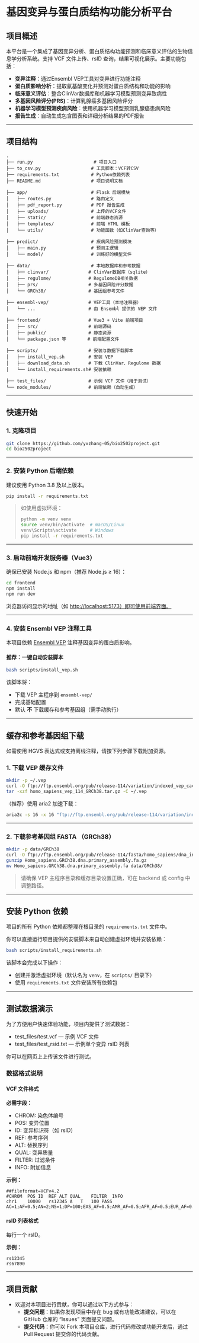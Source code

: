 # 基因变异与蛋白质结构功能分析平台

## 项目概述

本平台是一个集成了基因变异分析、蛋白质结构功能预测和临床意义评估的生物信息学分析系统。支持 VCF 文件上传、rsID 查询，结果可视化展示。主要功能包括：

- **变异注释**：通过Ensembl VEP工具对变异进行功能注释
- **蛋白质影响分析**：提取氨基酸变化并预测对蛋白质结构和功能的影响
- **临床意义评估**：整合ClinVar数据库和机器学习模型预测变异致病性
- **多基因风险评分(PRS)**：计算乳腺癌多基因风险评分
- **机器学习模型预测疾病风险**：使用机器学习模型预测乳腺癌患病风险
- **报告生成**：自动生成包含图表和详细分析结果的PDF报告

---

## 项目结构

```
.
├── run.py                       # 项目入口
├── to_csv.py                   # 工具脚本：VCF转CSV
├── requirements.txt            # Python依赖列表
├── README.md                   # 项目说明文档

├── app/                        # Flask 后端模块
│   ├── routes.py               # 路由定义
│   ├── pdf_report.py           # PDF 报告生成
│   ├── uploads/                # 上传的VCF文件
│   ├── static/                 # 前端静态资源
│   ├── templates/              # 前端 HTML 模板
│   └── utils/                  # 功能函数（如ClinVar查询等）

├── predict/                    # 疾病风险预测模块
│   ├── main.py                 # 预测主逻辑
│   └── model/                  # 训练好的模型文件

├── data/                       # 本地数据库和参考数据
│   ├── clinvar/               # ClinVar数据库（sqlite）
│   ├── regulome/              # RegulomeDB相关数据
│   ├── prs/                   # 多基因风险评分数据
│   └── GRCh38/                # 基因组参考文件

├── ensembl-vep/               # VEP工具（本地注释器）
│   └── ...                    # 由 Ensembl 提供的 VEP 文件

├── frontend/                  # Vue3 + Vite 前端项目
│   ├── src/                   # 前端源码
│   ├── public/                # 静态资源
│   └── package.json 等        # 前端配置文件

├── scripts/                   # 安装与数据下载脚本
│   ├── install_vep.sh         # 安装 VEP
│   ├── download_data.sh       # 下载 ClinVar、Regulome 数据
│   └── install_requirements.sh# 安装依赖

├── test_files/                # 示例 VCF 文件（用于测试）
└── node_modules/              # 前端依赖（自动生成）

```

---

## 快速开始

### 1. 克隆项目

```bash
git clone https://github.com/yxzhang-05/bio2502project.git
cd bio2502project
```

---

### 2. 安装 Python 后端依赖

建议使用 Python 3.8 及以上版本。

```bash
pip install -r requirements.txt
```

> 如使用虚拟环境：
>
> ```bash
> python -m venv venv
> source venv/bin/activate  # macOS/Linux
> venv\Scripts\activate     # Windows
> pip install -r requirements.txt
> ```

---

### 3. 启动前端开发服务器（Vue3）

确保已安装 Node.js 和 npm（推荐 Node.js ≥ 16）：

```bash
cd frontend
npm install
npm run dev
```

浏览器访问显示的地址（如 [http://localhost:5173）即可使用前端界面。](http://localhost:5173）即可使用前端界面。)

---

### 4. 安装 Ensembl VEP 注释工具

本项目依赖 [Ensembl VEP](https://www.ensembl.org/info/docs/tools/vep/index.html) 注释基因变异的蛋白质影响。

#### 推荐：一键自动安装脚本

```bash
bash scripts/install_vep.sh
```

该脚本将：

* 下载 VEP 主程序到 `ensembl-vep/`
* 完成基础配置
* 默认 **不** 下载缓存和参考基因组（需手动执行）

---

## 缓存和参考基因组下载

如需使用 HGVS 表达式或支持离线注释，请按下列步骤下载附加资源。

### 1. 下载 VEP 缓存文件

```bash
mkdir -p ~/.vep
curl -O ftp://ftp.ensembl.org/pub/release-114/variation/indexed_vep_cache/homo_sapiens_vep_114_GRCh38.tar.gz
tar -xzf homo_sapiens_vep_114_GRCh38.tar.gz -C ~/.vep
```

（推荐）使用 aria2 加速下载：

```bash
aria2c -s 16 -x 16 "ftp://ftp.ensembl.org/pub/release-114/variation/indexed_vep_cache/homo_sapiens_vep_114_GRCh38.tar.gz"
```

---

### 2. 下载参考基因组 FASTA （GRCh38）

```bash
mkdir -p data/GRCh38
curl -O ftp://ftp.ensembl.org/pub/release-114/fasta/homo_sapiens/dna_index/Homo_sapiens.GRCh38.dna.primary_assembly.fa.gz
gunzip Homo_sapiens.GRCh38.dna.primary_assembly.fa.gz
mv Homo_sapiens.GRCh38.dna.primary_assembly.fa data/GRCh38/
```

> 请确保 VEP 主程序目录和缓存目录设置正确，可在 backend 或 config 中调整路径。

---

## 安装 Python 依赖

项目的所有 Python 依赖都整理在根目录的 `requirements.txt` 文件中。

你可以直接运行项目提供的安装脚本来自动创建虚拟环境并安装依赖：

```bash
bash scripts/install_requirements.sh
```

该脚本会完成以下操作：

* 创建并激活虚拟环境（默认名为 `venv`，在 `scripts/` 目录下）
* 使用 `requirements.txt` 文件安装所有依赖包

---

## 测试数据演示
为了方便用户快速体验功能，项目内提供了测试数据：
 * test_files/test.vcf — 示例 VCF 文件
 * test_files/test_rsid.txt — 示例单个变异 rsID 列表

你可以在网页上上传该文件进行测试。

### 数据格式说明

#### VCF 文件格式

**必需字段：**

 - CHROM: 染色体编号
 - POS: 变异位置
 - ID: 变异标识符（如 rsID）
 - REF: 参考序列
 - ALT: 替换序列
 - QUAL: 变异质量
 - FILTER: 过滤条件
 - INFO: 附加信息

**示例：**
```
##fileformat=VCFv4.2
#CHROM	POS	ID	REF	ALT	QUAL	FILTER	INFO
chr1	10000	rs12345	A	T	100	PASS	AC=1;AF=0.5;AN=2;NS=1;DP=100;EAS_AF=0.5;AMR_AF=0.5;AFR_AF=0.5;EUR_AF=0.5;SAS_AF=0.5
```

#### rsID 列表格式

每行一个 rsID。

**示例：**
```
rs12345
rs67890
```

---

## 项目贡献
* 欢迎对本项目进行贡献，你可以通过以下方式参与：
   * **提交问题**：如果你发现项目中存在 bug 或有功能改进建议，可以在 GitHub 仓库的 “Issues” 页面提交问题。
   * **提交代码**：你可以 Fork 本项目仓库，进行代码修改或功能开发后，通过 Pull Request 提交你的代码贡献。

